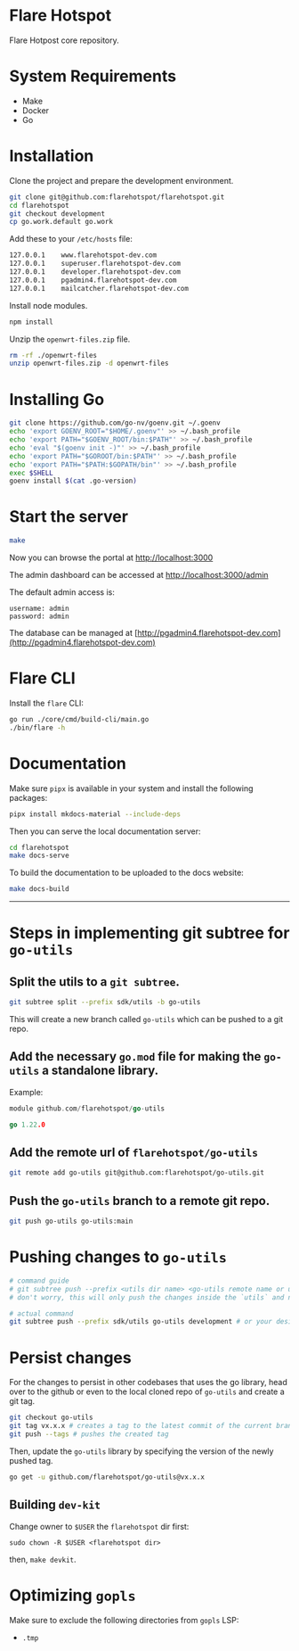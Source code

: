 
# Flare Hotspot
Flare Hotpost core repository.

# System Requirements
- Make
- Docker
- Go

# Installation

Clone the project and prepare the development environment.
```sh
git clone git@github.com:flarehotspot/flarehotspot.git
cd flarehotspot
git checkout development
cp go.work.default go.work
```

Add these to your `/etc/hosts` file:

```sh
127.0.0.1    www.flarehotspot-dev.com
127.0.0.1    superuser.flarehotspot-dev.com
127.0.0.1    developer.flarehotspot-dev.com
127.0.0.1    pgadmin4.flarehotspot-dev.com
127.0.0.1    mailcatcher.flarehotspot-dev.com
```

Install node modules.

```sh
npm install
```

Unzip the `openwrt-files.zip` file.

```sh
rm -rf ./openwrt-files
unzip openwrt-files.zip -d openwrt-files
```

# Installing Go
```sh
git clone https://github.com/go-nv/goenv.git ~/.goenv
echo 'export GOENV_ROOT="$HOME/.goenv"' >> ~/.bash_profile
echo 'export PATH="$GOENV_ROOT/bin:$PATH"' >> ~/.bash_profile
echo 'eval "$(goenv init -)"' >> ~/.bash_profile
echo 'export PATH="$GOROOT/bin:$PATH"' >> ~/.bash_profile
echo 'export PATH="$PATH:$GOPATH/bin"' >> ~/.bash_profile
exec $SHELL
goenv install $(cat .go-version)
```

# Start the server

```sh
make
```
Now you can browse the portal at [http://localhost:3000](http://localhost:3000)

The admin dashboard can be accessed at [http://localhost:3000/admin](http://localhost:3000/admin)

The default admin access is:
```
username: admin
password: admin
```

The database can be managed at [http://pgadmin4.flarehotspot-dev.com](http://pgadmin4.flarehotspot-dev.com)

# Flare CLI

Install the `flare` CLI:
```sh
go run ./core/cmd/build-cli/main.go
./bin/flare -h
```

# Documentation

Make sure `pipx` is available in your system and install the following packages:

```sh
pipx install mkdocs-material --include-deps
```

Then you can serve the local documentation server:

```sh
cd flarehotspot
make docs-serve
```

To build the documentation to be uploaded to the docs website:

```sh
make docs-build
```

---

# Steps in implementing git subtree for `go-utils`

## Split the utils to a `git subtree`.

```sh
git subtree split --prefix sdk/utils -b go-utils
```

This will create a new branch called `go-utils` which can be pushed to a git repo.

## Add the necessary `go.mod` file for making the `go-utils` a standalone library.

Example:
```go
module github.com/flarehotspot/go-utils

go 1.22.0
```

## Add the remote url of `flarehotspot/go-utils`

```sh
git remote add go-utils git@github.com:flarehotspot/go-utils.git
```

## Push the `go-utils` branch to a remote git repo.
```sh
git push go-utils go-utils:main
```

# Pushing changes to `go-utils`

```sh
# command guide
# git subtree push --prefix <utils dir name> <go-utils remote name or url> <desired local branch to push>
# don't worry, this will only push the changes inside the `utils` and not the entire local branch

# actual command
git subtree push --prefix sdk/utils go-utils development # or your desired local branch e.g. feat/utils-subtree
```

# Persist changes

For the changes to persist in other codebases that uses the go library, head over to the github or even to the local cloned repo of `go-utils` and create a git tag.

```sh
git checkout go-utils
git tag vx.x.x # creates a tag to the latest commit of the current branch
git push --tags # pushes the created tag
```

Then, update the `go-utils` library by specifying the version of the newly pushed tag.
```sh
go get -u github.com/flarehotspot/go-utils@vx.x.x
```

## Building `dev-kit`

Change owner to `$USER` the `flarehotspot` dir first:
```shell
sudo chown -R $USER <flarehotspot dir>
```

then, `make devkit`.

# Optimizing `gopls`

Make sure to exclude the following directories from `gopls` LSP:

- `.tmp`
